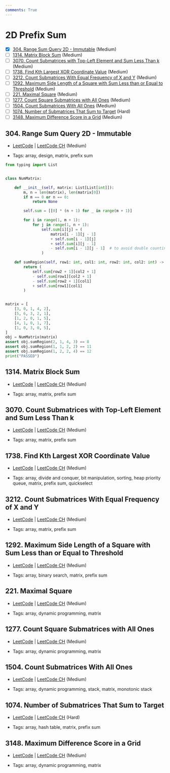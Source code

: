 ```yaml
---
comments: True
---
```


# 2D Prefix Sum

- [x] [304. Range Sum Query 2D - Immutable](https://leetcode.cn/problems/range-sum-query-2d-immutable/) (Medium)
- [ ] [1314. Matrix Block Sum](https://leetcode.cn/problems/matrix-block-sum/) (Medium)
- [ ] [3070. Count Submatrices with Top-Left Element and Sum Less Than k](https://leetcode.cn/problems/count-submatrices-with-top-left-element-and-sum-less-than-k/) (Medium)
- [ ] [1738. Find Kth Largest XOR Coordinate Value](https://leetcode.cn/problems/find-kth-largest-xor-coordinate-value/) (Medium)
- [ ] [3212. Count Submatrices With Equal Frequency of X and Y](https://leetcode.cn/problems/count-submatrices-with-equal-frequency-of-x-and-y/) (Medium)
- [ ] [1292. Maximum Side Length of a Square with Sum Less than or Equal to Threshold](https://leetcode.cn/problems/maximum-side-length-of-a-square-with-sum-less-than-or-equal-to-threshold/) (Medium)
- [ ] [221. Maximal Square](https://leetcode.cn/problems/maximal-square/) (Medium)
- [ ] [1277. Count Square Submatrices with All Ones](https://leetcode.cn/problems/count-square-submatrices-with-all-ones/) (Medium)
- [ ] [1504. Count Submatrices With All Ones](https://leetcode.cn/problems/count-submatrices-with-all-ones/) (Medium)
- [ ] [1074. Number of Submatrices That Sum to Target](https://leetcode.cn/problems/number-of-submatrices-that-sum-to-target/) (Hard)
- [ ] [3148. Maximum Difference Score in a Grid](https://leetcode.cn/problems/maximum-difference-score-in-a-grid/) (Medium)

## 304. Range Sum Query 2D - Immutable

-   [LeetCode](https://leetcode.com/problems/range-sum-query-2d-immutable/) | [LeetCode CH](https://leetcode.cn/problems/range-sum-query-2d-immutable/) (Medium)

-   Tags: array, design, matrix, prefix sum

```python title="304. Range Sum Query 2D - Immutable - Python Solution"
from typing import List


class NumMatrix:

    def __init__(self, matrix: List[List[int]]):
        m, n = len(matrix), len(matrix[0])
        if m == 0 or n == 0:
            return None

        self.sum = [[0] * (n + 1) for _ in range(m + 1)]

        for i in range(1, m + 1):
            for j in range(1, n + 1):
                self.sum[i][j] = (
                    matrix[i - 1][j - 1]
                    + self.sum[i - 1][j]
                    + self.sum[i][j - 1]
                    - self.sum[i - 1][j - 1]  # to avoid double counting
                )

    def sumRegion(self, row1: int, col1: int, row2: int, col2: int) -> int:
        return (
            self.sum[row2 + 1][col2 + 1]
            - self.sum[row1][col2 + 1]
            - self.sum[row2 + 1][col1]
            + self.sum[row1][col1]
        )


matrix = [
    [3, 0, 1, 4, 2],
    [5, 6, 3, 2, 1],
    [1, 2, 0, 1, 5],
    [4, 1, 0, 1, 7],
    [1, 0, 3, 0, 5],
]
obj = NumMatrix(matrix)
assert obj.sumRegion(2, 1, 4, 3) == 8
assert obj.sumRegion(1, 1, 2, 2) == 11
assert obj.sumRegion(1, 2, 2, 4) == 12
print("PASSED")

```

## 1314. Matrix Block Sum

-   [LeetCode](https://leetcode.com/problems/matrix-block-sum/) | [LeetCode CH](https://leetcode.cn/problems/matrix-block-sum/) (Medium)

-   Tags: array, matrix, prefix sum

## 3070. Count Submatrices with Top-Left Element and Sum Less Than k

-   [LeetCode](https://leetcode.com/problems/count-submatrices-with-top-left-element-and-sum-less-than-k/) | [LeetCode CH](https://leetcode.cn/problems/count-submatrices-with-top-left-element-and-sum-less-than-k/) (Medium)

-   Tags: array, matrix, prefix sum

## 1738. Find Kth Largest XOR Coordinate Value

-   [LeetCode](https://leetcode.com/problems/find-kth-largest-xor-coordinate-value/) | [LeetCode CH](https://leetcode.cn/problems/find-kth-largest-xor-coordinate-value/) (Medium)

-   Tags: array, divide and conquer, bit manipulation, sorting, heap priority queue, matrix, prefix sum, quickselect

## 3212. Count Submatrices With Equal Frequency of X and Y

-   [LeetCode](https://leetcode.com/problems/count-submatrices-with-equal-frequency-of-x-and-y/) | [LeetCode CH](https://leetcode.cn/problems/count-submatrices-with-equal-frequency-of-x-and-y/) (Medium)

-   Tags: array, matrix, prefix sum

## 1292. Maximum Side Length of a Square with Sum Less than or Equal to Threshold

-   [LeetCode](https://leetcode.com/problems/maximum-side-length-of-a-square-with-sum-less-than-or-equal-to-threshold/) | [LeetCode CH](https://leetcode.cn/problems/maximum-side-length-of-a-square-with-sum-less-than-or-equal-to-threshold/) (Medium)

-   Tags: array, binary search, matrix, prefix sum

## 221. Maximal Square

-   [LeetCode](https://leetcode.com/problems/maximal-square/) | [LeetCode CH](https://leetcode.cn/problems/maximal-square/) (Medium)

-   Tags: array, dynamic programming, matrix

## 1277. Count Square Submatrices with All Ones

-   [LeetCode](https://leetcode.com/problems/count-square-submatrices-with-all-ones/) | [LeetCode CH](https://leetcode.cn/problems/count-square-submatrices-with-all-ones/) (Medium)

-   Tags: array, dynamic programming, matrix

## 1504. Count Submatrices With All Ones

-   [LeetCode](https://leetcode.com/problems/count-submatrices-with-all-ones/) | [LeetCode CH](https://leetcode.cn/problems/count-submatrices-with-all-ones/) (Medium)

-   Tags: array, dynamic programming, stack, matrix, monotonic stack

## 1074. Number of Submatrices That Sum to Target

-   [LeetCode](https://leetcode.com/problems/number-of-submatrices-that-sum-to-target/) | [LeetCode CH](https://leetcode.cn/problems/number-of-submatrices-that-sum-to-target/) (Hard)

-   Tags: array, hash table, matrix, prefix sum

## 3148. Maximum Difference Score in a Grid

-   [LeetCode](https://leetcode.com/problems/maximum-difference-score-in-a-grid/) | [LeetCode CH](https://leetcode.cn/problems/maximum-difference-score-in-a-grid/) (Medium)

-   Tags: array, dynamic programming, matrix
